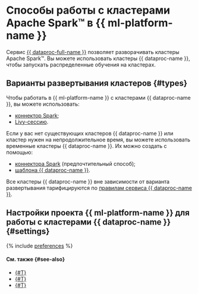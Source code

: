 # Способы работы с кластерами Apache Spark™ в {{ ml-platform-name }}

Сервис [{{ dataproc-full-name }}](../../data-proc/) позволяет разворачивать кластеры Apache Spark™. Вы можете использовать кластеры {{ dataproc-name }}, чтобы запускать распределенные обучения на кластерах.

## Варианты развертывания кластеров {#types}

Чтобы работать в {{ ml-platform-name }} с кластерами {{ dataproc-name }}, вы можете использовать:

* [коннектор Spark](data-proc-operations.md#spark-with-existing-cluster);
* [Livy-сессию](data-proc-operations.md#livy-sessions).

Если у вас нет существующих кластеров {{ dataproc-name }} или кластер нужен на непродолжительное время, вы можете использовать временные кластеры {{ dataproc-name }}. Их можно создать с помощью:

* [коннектора Spark](temporary-data-proc-clusters.md#spark-with-temporary-cluster) (предпочтительный способ);
* [шаблона {{ dataproc-name }}](temporary-data-proc-clusters.md#template).

Все кластеры {{ dataproc-name }} вне зависимости от варианта развертывания тарифицируются по [правилам сервиса {{ dataproc-name }}](../../data-proc/pricing.md).

## Настройки проекта {{ ml-platform-name }} для работы с кластерами {{ dataproc-name }} {#settings}

{% include [preferences](../../_includes/datasphere/settings-for-dataproc.md) %}

#### См. также {#see-also}

* [{#T}](data-proc-template.md)
* [{#T}](../tutorials/data-proc-integration.md)
* [{#T}](spark-connector.md)
